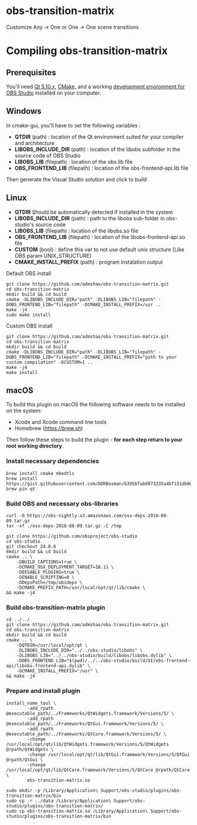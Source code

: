 # obs-transition-matrix
Customize Any -> One or One -> One scene transitions

# Compiling obs-transition-matrix
## Prerequisites
You'll need [Qt 5.10.x](https://download.qt.io/official_releases/qt/5.10/),
[CMake](https://cmake.org/download/), and a working [development environment for
OBS Studio](https://obsproject.com/wiki/install-instructions) installed on your
computer.

## Windows
In cmake-gui, you'll have to set the following variables :
- **QTDIR** (path) : location of the Qt environment suited for your compiler and architecture
- **LIBOBS_INCLUDE_DIR** (path) : location of the libobs subfolder in the source code of OBS Studio
- **LIBOBS_LIB** (filepath) : location of the obs.lib file
- **OBS_FRONTEND_LIB** (filepath) : location of the obs-frontend-api.lib file

Then generate the Visual Studio solution and click to build

## Linux
- **QTDIR** Should be automatically detected if installed in the system
- **LIBOBS_INCLUDE_DIR** (path) : path to the libobs sub-folder in obs-studio's source code
- **LIBOBS_LIB** (filepath) : location of the libobs.so file
- **OBS_FRONTEND_LIB** (filepath) : location of the libobs-frontend-api.so file
- **CUSTOM** (bool) : define this var to not use default unix structure (Like
 OBS param UNIX_STRUCTURE)
- **CMAKE_INSTALL_PREFIX** (path) : program instalation output

Default OBS install
```
git clone https://github.com/admshao/obs-transition-matrix.git
cd obs-transition-matrix
mkdir build && cd build
cmake -DLIBOBS_INCLUDE_DIR="path" -DLIBOBS_LIB="filepath" -DOBS_FRONTEND_LIB="filepath" -DCMAKE_INSTALL_PREFIX=/usr ..
make -j4
sudo make install
```
Custom OBS install
```
git clone https://github.com/admshao/obs-transition-matrix.git
cd obs-transition-matrix
mkdir build && cd build
cmake -DLIBOBS_INCLUDE_DIR="path" -DLIBOBS_LIB="filepath" -DOBS_FRONTEND_LIB="filepath" -DCMAKE_INSTALL_PREFIX="path to your custom compilation" -DCUSTOM=1 ..
make -j4
make install
```

## macOS

To build this plugin on macOS the following software needs to be installed on the system:

* Xcode and Xcode command line tools
* Homebrew (https://brew.sh)

Then follow these steps to build the plugin - **for each step return to your root working directory**.

### Install necessary dependencies
```
brew install cmake mbedtls
brew install https://gist.githubusercontent.com/DDRBoxman/b3956fab6073335a4bf151db0dcbd4ad/raw/ed1342a8a86793ea8c10d8b4d712a654da121ace/qt.rb`
brew pin qt
```

### Build OBS and necessary obs-libraries

```
curl -O https://obs-nightly.s3.amazonaws.com/osx-deps-2018-08-09.tar.gz
tar -xf ./osx-deps-2018-08-09.tar.gz -C /tmp

git clone https://github.com/obsproject/obs-studio
cd obs-studio
git checkout 24.0.6
mkdir build && cd build
cmake .. \
    -DBUILD_CAPTIONS=true \
    -DCMAKE_OSX_DEPLOYMENT_TARGET=10.11 \
    -DDISABLE_PLUGINS=true \
    -DENABLE_SCRIPTING=0 \
    -DDepsPath=/tmp/obsdeps \
    -DCMAKE_PREFIX_PATH=/usr/local/opt/qt/lib/cmake \
&& make -j4
```

### Build obs-transition-matrix plugin

```
cd ../../
git clone https://github.com/admshao/obs-transition-matrix.git
cd obs-transition-matrix
mkdir build && cd build
cmake .. \
    -DQTDIR=/usr/local/opt/qt \
    -DLIBOBS_INCLUDE_DIR="../../obs-studio/libobs" \
    -DLIBOBS_LIB="../../obs-studio/build/libobs/libobs.dylib" \
    -DOBS_FRONTEND_LIB="$(pwd)/../../obs-studio/build/UI/obs-frontend-api/libobs-frontend-api.dylib" \
    -DCMAKE_INSTALL_PREFIX="/usr" \
&& make -j4
```

### Prepare and install plugin

```
install_name_tool \
        -add_rpath @executable_path/../Frameworks/QtWidgets.framework/Versions/5/ \
        -add_rpath @executable_path/../Frameworks/QtGui.framework/Versions/5/ \
        -add_rpath @executable_path/../Frameworks/QtCore.framework/Versions/5/ \
        -change /usr/local/opt/qt/lib/QtWidgets.framework/Versions/5/QtWidgets @rpath/QtWidgets \
        -change /usr/local/opt/qt/lib/QtGui.framework/Versions/5/QtGui @rpath/QtGui \
        -change /usr/local/opt/qt/lib/QtCore.framework/Versions/5/QtCore @rpath/QtCore \
        obs-transition-matrix.so

sudo mkdir -p /Library/Application\ Support/obs-studio/plugins/obs-transition-matrix/bin
sudo cp -r ../data /Library/Application\ Support/obs-studio/plugins/obs-transition-matrix/
sudo cp obs-transition-matrix.so /Library/Application\ Support/obs-studio/plugins/obs-transition-matrix/bin
```
